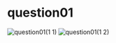 # question01
![question01(1 1)](https://github.com/talharusman/pf-fall-23/assets/142867808/ee084fd5-9e1a-4c9e-ad95-56a3c4ddcbaf)
![question01(1 2)](https://github.com/talharusman/pf-fall-23/assets/142867808/5b459881-aabb-408e-bf22-a4f61fde5437)


